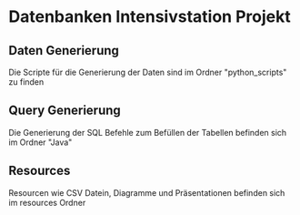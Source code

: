 # Datenbanken Intensivstation Projekt

## Daten Generierung
Die Scripte für die Generierung der Daten sind im Ordner "python_scripts" zu finden

## Query Generierung
Die Generierung der SQL Befehle zum Befüllen der Tabellen befinden sich im Ordner "Java"

## Resources
Resourcen wie CSV Datein, Diagramme und Präsentationen befinden sich im resources Ordner

